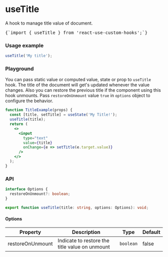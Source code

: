 # useTitle

A hook to manage title value of document.

<pre>{`import { useTitle } from 'react-use-custom-hooks';`}</pre>

### Usage example

```typescript
useTitle('My title');
```

### Playground

You can pass static value or computed value, state or prop to `useTitle` hook. The title of the document will get's updated whenever the value changes. Also you can restore the previous title if the component using this hook unmounts. Pass `restoreOnUnmount` value `true` in `options` object to configure the behavior.

```jsx live
function TitleExample(props) {
  const [title, setTitle] = useState('My Title!');
  useTitle(title);
  return (
    <>
      <input
        type="text"
        value={title}
        onChange={e => setTitle(e.target.value)}
      />
    </>
  );
}
```

### API

```typescript
interface Options {
  restoreOnUnmount?: boolean;
}

export function useTitle(title: string, options: Options): void;
```

#### Options

| Property         | Description                                    | Type      | Default |
| ---------------- | ---------------------------------------------- | --------- | ------- |
| restoreOnUnmount | Indicate to restore the title value on unmount | `boolean` | false   |
